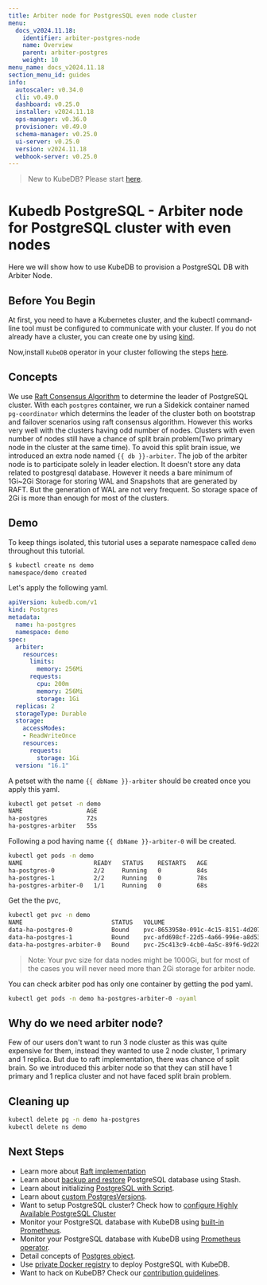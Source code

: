 ```yaml
---
title: Arbiter node for PostgresSQL even node cluster
menu:
  docs_v2024.11.18:
    identifier: arbiter-postgres-node
    name: Overview
    parent: arbiter-postgres
    weight: 10
menu_name: docs_v2024.11.18
section_menu_id: guides
info:
  autoscaler: v0.34.0
  cli: v0.49.0
  dashboard: v0.25.0
  installer: v2024.11.18
  ops-manager: v0.36.0
  provisioner: v0.49.0
  schema-manager: v0.25.0
  ui-server: v0.25.0
  version: v2024.11.18
  webhook-server: v0.25.0
---
```


> New to KubeDB? Please start [here](/docs/v2024.11.18/README).

# Kubedb PostgreSQL - Arbiter node for PostgreSQL cluster with even nodes

Here we will show how to use KubeDB to provision a PostgreSQL DB with Arbiter Node.

## Before You Begin

At first, you need to have a Kubernetes cluster, and the kubectl command-line tool must be configured to communicate with your cluster. If you do not already have a cluster, you can create one by using [kind](https://kind.sigs.k8s.io/docs/user/quick-start/).

Now,install `KubeDB` operator in your cluster following the steps [here](/docs/v2024.11.18/setup/README).

## Concepts
We use [Raft Consensus Algorithm](https://raft.github.io/) to determine the leader of PostgreSQL cluster. With each `postgres` container, we run a Sidekick container named `pg-coordinator` which determins the leader of the cluster both on bootstrap and failover scenarios using raft consensus algorithm. However this works very well with the clusters having odd number of nodes. Clusters with even number of nodes still have a chance of split brain problem(Two primary node in the cluster at the same time). To avoid this split brain issue,
we introduced an extra node named `{{ db }}-arbiter`. The job of the 
arbiter node is to participate solely in leader election.
It doesn't store any data related to postgresql database. However it needs
a bare minimum of 1Gi~2Gi Storage for storing WAL and Snapshots that 
are generated by RAFT. But the generation of WAL are not very frequent.
So storage space of 2Gi is more than enough for most of the clusters.

## Demo

To keep things isolated, this tutorial uses a separate namespace called `demo` throughout this tutorial.

```bash
$ kubectl create ns demo
namespace/demo created
```

Let's apply the following yaml. 

```yaml
apiVersion: kubedb.com/v1
kind: Postgres
metadata:
  name: ha-postgres
  namespace: demo
spec:
  arbiter:
    resources:
      limits:
        memory: 256Mi
      requests:
        cpu: 200m
        memory: 256Mi
        storage: 1Gi
  replicas: 2
  storageType: Durable
  storage:
    accessModes:
    - ReadWriteOnce
    resources:
      requests:
        storage: 1Gi
  version: "16.1"
```
A petset with the name `{{ dbName }}-arbiter` should be created once you apply this yaml. 

```bash
kubectl get petset -n demo
NAME                  AGE
ha-postgres           72s
ha-postgres-arbiter   55s

```

Following a pod having name `{{ dbName }}-arbiter-0` will be created.

```bash
kubectl get pods -n demo
NAME                    READY   STATUS    RESTARTS   AGE
ha-postgres-0           2/2     Running   0          84s
ha-postgres-1           2/2     Running   0          78s
ha-postgres-arbiter-0   1/1     Running   0          68s
```
Get the the pvc,

```bash
kubectl get pvc -n demo
NAME                         STATUS   VOLUME                                     CAPACITY   ACCESS MODES   STORAGECLASS   AGE
data-ha-postgres-0           Bound    pvc-8653958e-091c-4c15-8151-4d207c976ad1   1Gi        RWO            standard       2m50s
data-ha-postgres-1           Bound    pvc-afd698cf-22d5-4a66-996e-a8d53198a95f   1Gi        RWO            standard       2m44s
data-ha-postgres-arbiter-0   Bound    pvc-25c413c9-4cb0-4a5c-89f6-9d2208841b07   2Gi        RWO            standard       2m34s
```
> Note: Your pvc size for data nodes might be 1000Gi, but for most of the cases you will never need more than 2Gi storage for arbiter node.


You can check arbiter pod has only one container by getting the pod yaml.
```bash
kubectl get pods -n demo ha-postgres-arbiter-0 -oyaml
```

## Why do we need arbiter node?

Few of our users don't want to run 3 node cluster as this was quite 
expensive for them, instead they wanted to use 2 node cluster, 
1 primary and 1 replica. But due to raft implementation, there was chance of split brain. So we introduced this arbiter node so that they can still have 
1 primary and 1 replica cluster and not have faced split brain problem.


## Cleaning up

```bash
kubectl delete pg -n demo ha-postgres
kubectl delete ns demo
```

## Next Steps

- Learn more about [Raft implementation](https://github.com/etcd-io/etcd/blob/main/contrib/raftexample/README.md)
- Learn about [backup and restore](/docs/v2024.11.18/guides/postgres/backup/kubestash/overview/) PostgreSQL database using Stash.
- Learn about initializing [PostgreSQL with Script](/docs/v2024.11.18/guides/postgres/initialization/script_source).
- Learn about [custom PostgresVersions](/docs/v2024.11.18/guides/postgres/custom-versions/setup).
- Want to setup PostgreSQL cluster? Check how to [configure Highly Available PostgreSQL Cluster](/docs/v2024.11.18/guides/postgres/clustering/ha_cluster)
- Monitor your PostgreSQL database with KubeDB using [built-in Prometheus](/docs/v2024.11.18/guides/postgres/monitoring/using-builtin-prometheus).
- Monitor your PostgreSQL database with KubeDB using [Prometheus operator](/docs/v2024.11.18/guides/postgres/monitoring/using-prometheus-operator).
- Detail concepts of [Postgres object](/docs/v2024.11.18/guides/postgres/concepts/postgres).
- Use [private Docker registry](/docs/v2024.11.18/guides/postgres/private-registry/using-private-registry) to deploy PostgreSQL with KubeDB.
- Want to hack on KubeDB? Check our [contribution guidelines](/docs/v2024.11.18/CONTRIBUTING).